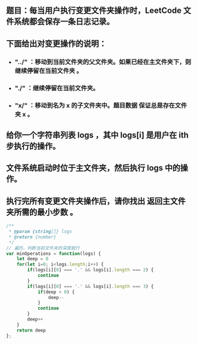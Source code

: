 ## 题目：每当用户执行变更文件夹操作时，LeetCode 文件系统都会保存一条日志记录。

## 下面给出对变更操作的说明：

- ### "../" ：移动到当前文件夹的父文件夹。如果已经在主文件夹下，则 继续停留在当前文件夹 。
- ### "./" ：继续停留在当前文件夹。
- ### "x/" ：移动到名为 x 的子文件夹中。题目数据 保证总是存在文件夹 x 。
## 给你一个字符串列表 logs ，其中 logs[i] 是用户在 ith 步执行的操作。

## 文件系统启动时位于主文件夹，然后执行 logs 中的操作。

## 执行完所有变更文件夹操作后，请你找出 返回主文件夹所需的最小步数 。

```js
/**
 * @param {string[]} logs
 * @return {number}
 */
// 遍历，判断当前文件夹的深度就行
var minOperations = function(logs) {
    let deep = 0
    for(let i=0; i<logs.length;i++) {
        if(logs[i][0] === '.' && logs[i].length === 2) {
            continue
        }
        if(logs[i][0] === '.' && logs[i].length === 3) {
            if(deep > 0) {
                deep--
            }
            continue
        }
        deep++
    }
    return deep
};

```